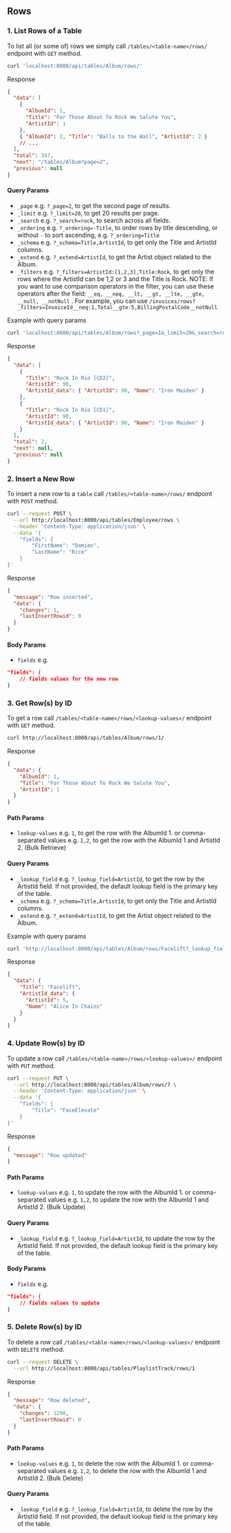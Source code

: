 ## Rows

### 1. List Rows of a Table

To list all (or some of) rows we simply call `/tables/<table-name>/rows/` endpoint with `GET` method.

```bash
curl 'localhost:8000/api/tables/Album/rows/'
```

Response

```json
{
  "data": [
    {
      "AlbumId": 1,
      "Title": "For Those About To Rock We Salute You",
      "ArtistId": 1
    },
    { "AlbumId": 2, "Title": "Balls to the Wall", "ArtistId": 2 }
    // ...
  ],
  "total": 347,
  "next": "/tables/Album?page=2",
  "previous": null
}
```

#### Query Params

- `_page` e.g. `?_page=2`, to get the second page of results.
- `_limit` e.g. `?_limit=20`, to get 20 results per page.
- `_search` e.g. `?_search=rock`, to search across all fields.
- `_ordering` e.g. `?_ordering=-Title`, to order rows by title descending, or without `-` to sort ascending, e.g. `?_ordering=Title`
- `_schema` e.g. `?_schema=Title,ArtistId`, to get only the Title and ArtistId columns.
- `_extend` e.g. `?_extend=ArtistId`, to get the Artist object related to the Album.
- `_filters` e.g. `?_filters=ArtistId:[1,2,3],Title:Rock`, to get only the rows where the ArtistId can be 1,2 or 3 and the Title is Rock.
  NOTE: If you want to use comparison operators in the filter, you can use these operators after the field: `__eq, __neq, __lt, __gt, __lte, __gte, __null, __notNull` . For example, you can use `/invoices/rows?_filters=InvoiceId__neq:1,Total__gte:5,BillingPostalCode__notNull`

Example with query params

```bash
curl 'localhost:8000/api/tables/Album/rows?_page=1&_limit=20&_search=rock&_ordering=-Title&_schema=Title,ArtistId&_extend=ArtistId&_filters=ArtistId:90'
```

Response

```json
{
  "data": [
    {
      "Title": "Rock In Rio [CD2]",
      "ArtistId": 90,
      "ArtistId_data": { "ArtistId": 90, "Name": "Iron Maiden" }
    },
    {
      "Title": "Rock In Rio [CD1]",
      "ArtistId": 90,
      "ArtistId_data": { "ArtistId": 90, "Name": "Iron Maiden" }
    }
  ],
  "total": 2,
  "next": null,
  "previous": null
}
```

### 2. Insert a New Row

To insert a new row to a `table` call `/tables/<table-name>/rows/` endpoint with `POST` method.

```bash
curl --request POST \
  --url http://localhost:8000/api/tables/Employee/rows \
  --header 'Content-Type: application/json' \
  --data '{
	"fields": {
		"FirstName": "Damien",
		"LastName": "Rice"
	}
}'
```

Response

```json
{
  "message": "Row inserted",
  "data": {
    "changes": 1,
    "lastInsertRowid": 9
  }
}
```

#### Body Params

- `fields` e.g.

```json
"fields": {
    // fields values for the new row
}
```

### 3. Get Row(s) by ID

To get a row call `/tables/<table-name>/rows/<lookup-values>/` endpoint with `GET` method.

```bash
curl http://localhost:8000/api/tables/Album/rows/1/
```

Response

```json
{
  "data": {
    "AlbumId": 1,
    "Title": "For Those About To Rock We Salute You",
    "ArtistId": 1
  }
}
```

#### Path Params

- `lookup-values` e.g. `1`, to get the row with the AlbumId 1. or comma-separated values e.g. `1,2`, to get the row with the AlbumId 1 and ArtistId 2. (Bulk Retrieve)

#### Query Params

- `_lookup_field` e.g. `?_lookup_field=ArtistId`, to get the row by the ArtistId field. If not provided, the default lookup field is the primary key of the table.
- `_schema` e.g. `?_schema=Title,ArtistId`, to get only the Title and ArtistId columns.
- `_extend` e.g. `?_extend=ArtistId`, to get the Artist object related to the Album.

Example with query params

```bash
curl 'http://localhost:8000/api/tables/Album/rows/Facelift?_lookup_field=Title&_extend=ArtistId&_schema=Title'
```

Response

```json
{
  "data": {
    "Title": "Facelift",
    "ArtistId_data": {
      "ArtistId": 5,
      "Name": "Alice In Chains"
    }
  }
}
```

### 4. Update Row(s) by ID

To update a row call `/tables/<table-name>/rows/<lookup-values>/` endpoint with `PUT` method.

```bash
curl --request PUT \
  --url http://localhost:8000/api/tables/Album/rows/7 \
  --header 'Content-Type: application/json' \
  --data '{
	"fields": {
		"Title": "FaceElevate"
	}
}'
```

Response

```json
{
  "message": "Row updated"
}
```

#### Path Params

- `lookup-values` e.g. `1`, to update the row with the AlbumId 1. or comma-separated values e.g. `1,2`, to update the row with the AlbumId 1 and ArtistId 2. (Bulk Update)

#### Query Params

- `_lookup_field` e.g. `?_lookup_field=ArtistId`, to update the row by the ArtistId field. If not provided, the default lookup field is the primary key of the table.

#### Body Params

- `fields` e.g.

```json
"fields": {
    // fields values to update
}
```

### 5. Delete Row(s) by ID

To delete a row call `/tables/<table-name>/rows/<lookup-values>/` endpoint with `DELETE` method.

```bash
curl --request DELETE \
  --url http://localhost:8000/api/tables/PlaylistTrack/rows/1
```

Response

```json
{
  "message": "Row deleted",
  "data": {
    "changes": 3290,
    "lastInsertRowid": 0
  }
}
```

#### Path Params

- `lookup-values` e.g. `1`, to delete the row with the AlbumId 1. or comma-separated values e.g. `1,2`, to delete the row with the AlbumId 1 and ArtistId 2. (Bulk Delete)

#### Query Params

- `_lookup_field` e.g. `?_lookup_field=ArtistId`, to delete the row by the ArtistId field. If not provided, the default lookup field is the primary key of the table.
